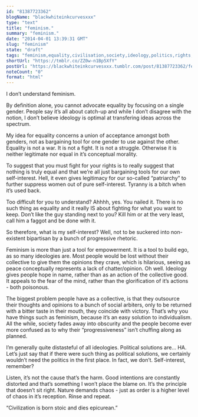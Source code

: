 ```yaml
---
id: "81387723362"
blogName: "blackwhiteinkcurvesxxx"
type: "text"
title: "feminism."
summary: "feminism."
date: "2014-04-01 13:39:31 GMT"
slug: "feminism"
state: "draft"
tags: "feminism,equality,civilisation,society,ideology,politics,rights,patriarchy,empowerment,fear"
shortUrl: "https://tmblr.co/ZZ0w-n1Bp5XfY"
postUrl: "https://blackwhiteinkcurvesxxx.tumblr.com/post/81387723362/feminism"
noteCount: "0"
format: "html"
---
```


I don’t understand feminism. 

By definition alone, you cannot advocate equality by focusing on a single gender. People say it’s all about catch-up and while I don’t disagree with the notion, I don’t believe ideology is optimal at transfering ideas across the spectrum. 

My idea for equality concerns a union of acceptance amongst both genders, not as bargaining tool for one gender to use against the other. Equality is not a war. It is not a fight. It is not a struggle. Otherwise it is neither legitimate nor equal in it’s conceptual morality. 

To suggest that you must fight for your rights is to really suggest that nothing is truly equal and that we’re all just bargaining tools for our own self-interest. Hell, it even gives legitimacy for our so-called “patriarchy” to further suppress women out of pure self-interest. Tyranny is a bitch when it’s used back. 

Too difficult for you to understand? Ahhhh, yes. You nailed it. There is no such thing as equality and it really IS about fighting for what you want to keep. Don’t like the guy standing next to you? Kill him or at the very least, call him a faggot and be done with it. 

So therefore, what is my self-interest? Well, not to be suckered into non-existent bipartisan by a bunch of progressive rhetoric. 

Feminism is more than just a tool for empowerment. It is a tool to build ego, as so many ideologies are. Most people would be lost without their collective to give them the opinions they crave, which is hilarious, seeing as peace conceptually represents a lack of chatter/opinion. Oh well. Ideology gives people hope in name, rather than as an action of the collective good. It appeals to the fear of the mind, rather than the glorification of it’s actions - both poisonous. 

The biggest problem people have as a collective, is that they outsource their thoughts and opinions to a bunch of social arbiters, only to be returned with a bitter taste in their mouth, they coincide with victory. That’s why you have things such as feminism, because it’s an easy solution to individualism. All the while, society fades away into obscurity and the people become ever more confused as to why their “progressiveness” isn’t chuffing along as planned. 

I’m generally quite distasteful of all ideologies. Political solutions are… HA. Let’s just say that if there were such thing as political solutions, we certainly wouldn’t need the politics in the first place. In fact, we don’t. Self-interest, remember? 

Listen, it’s not the cause that’s the harm. Good intentions are constantly distorted and that’s something I won’t place the blame on. It’s the principle that doesn’t sit right. Nature demands chaos - just as order is a higher level of chaos in it’s reception. Rinse and repeat. 

“Civilization is born stoic and dies epicurean.”